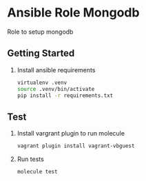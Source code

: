 # Ansible Role Mongodb

Role to setup mongodb

## Getting Started

1. Install ansible requirements
    ```bash
    virtualenv .venv
    source .venv/bin/activate
    pip install -r requirements.txt
    ```

## Test
1. Install vargrant plugin to run molecule
    ```bash
    vagrant plugin install vagrant-vbguest
    ```

1. Run tests
    ```bash
    molecule test
    ```

